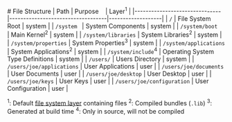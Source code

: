 # File Structure
| Path                          | Purpose                           | Layer<sup>1</sup> |
|-------------------------------|-----------------------------------|-------------------|
| `/`                           | File System Root                  | system            |
| `/system `                    | System Components                 | system            |
| `/system/boot  `              | Main Kernel<sup>2</sup>           | system            |
| `/system/libraries`           | System Libraries<sup>2</sup>      | system            |
| `/system/properties`          | System Properties<sup>3</sup>     | system            |
| `/system/applications`        | System Applications<sup>2</sup>   | system            |
| `/system/include`<sup>4</sup> | Operating System Type Definitions | system            |
| `/users/`                     | Users Directory                   | system            |
| `/users/joe/applications`     | User Applications                 | user              |
| `/users/joe/documents`        | User Documents                    | user              |
| `/users/joe/desktop`          | User Desktop                      | user              |
| `/users/joe/keys`             | User Keys                         | user              |
| `/users/joe/configuration`    | User Configuration                | user              |

<sup>1</sup>: Default [file system layer](layers) containing files
<sup>2</sup>: Compiled bundles (`.lib`)
<sup>3</sup>: Generated at build time
<sup>4</sup>: Only in source, will not be compiled
